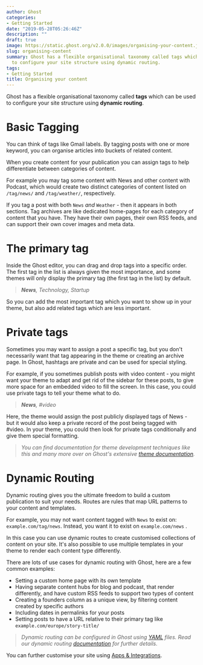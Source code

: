 ```yaml
---
author: Ghost
categories:
- Getting Started
date: "2019-05-28T05:26:46Z"
description: ""
draft: true
image: https://static.ghost.org/v2.0.0/images/organising-your-content.jpg
slug: organising-content
summary: Ghost has a flexible organisational taxonomy called tags which can be used
  to configure your site structure using dynamic routing.
tags:
- Getting Started
title: Organising your content
---
```



Ghost has a flexible organisational taxonomy called **tags** which can be used to configure your site structure using **dynamic routing**.

# Basic Tagging

You can think of tags like Gmail labels. By tagging posts with one or more keyword, you can organise articles into buckets of related content.

When you create content for your publication you can assign tags to help differentiate between categories of content.

For example you may tag some content with  News and other content with Podcast, which would create two distinct categories of content listed on `/tag/news/` and `/tag/weather/`, respectively.

If you tag a post with both `News`  _and_  `Weather` - then it appears in both sections. Tag archives are like dedicated home-pages for each category of content that you have. They have their own pages, their own RSS feeds, and can support their own cover images and meta data.

# The primary tag

Inside the Ghost editor, you can drag and drop tags into a specific order. The first tag in the list is always given the most importance, and some themes will only display the primary tag (the first tag in the list) by default.

> _**News**, Technology, Startup_

So you can add the most important tag which you want to show up in your theme, but also add related tags which are less important.

# Private tags

Sometimes you may want to assign a post a specific tag, but you don't necessarily want that tag appearing in the theme or creating an archive page. In Ghost, hashtags are private and can be used for special styling.

For example, if you sometimes publish posts with video content - you might want your theme to adapt and get rid of the sidebar for these posts, to give more space for an embedded video to fill the screen. In this case, you could use private tags to tell your theme what to do.

> _**News**, #video_

Here, the theme would assign the post publicly displayed tags of News - but it would also keep a private record of the post being tagged with #video. In your theme, you could then look for private tags conditionally and give them special formatting.

> _You can find documentation for theme development techniques like this and many more over on Ghost's extensive [theme documentation](https://docs.ghost.org/api/handlebars-themes/)._

# Dynamic Routing

Dynamic routing gives you the ultimate freedom to build a custom publication to suit your needs. Routes are rules that map URL patterns to your content and templates.

For example, you may not want content tagged with `News` to exist on: `example.com/tag/news`. Instead, you want it to exist on `example.com/news` .

In this case you can use dynamic routes to create customised collections of content on your site. It's also possible to use multiple templates in your theme to render each content type differently.

There are lots of use cases for dynamic routing with Ghost, here are a few common examples:

* Setting a custom home page with its own template
* Having separate content hubs for blog and podcast, that render differently, and have custom RSS feeds to support two types of content
* Creating a founders column as a unique view, by filtering content created by specific authors
* Including dates in permalinks for your posts
* Setting posts to have a URL relative to their primary tag like `example.com/europe/story-title/`

> _Dynamic routing can be configured in Ghost using [YAML](http://yaml.org/spec/1.2/spec.html) files. Read our dynamic routing [documentation](https://docs.ghost.org/concepts/routing/) for further details._

You can further customise your site using [Apps & Integrations](__GHOST_URL__/apps-integrations/).

